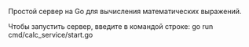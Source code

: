 Простой сервер на Go для вычисления математических выражений.

Чтобы запустить сервер, введите в командой строке: 
go run cmd/calc_service/start.go


